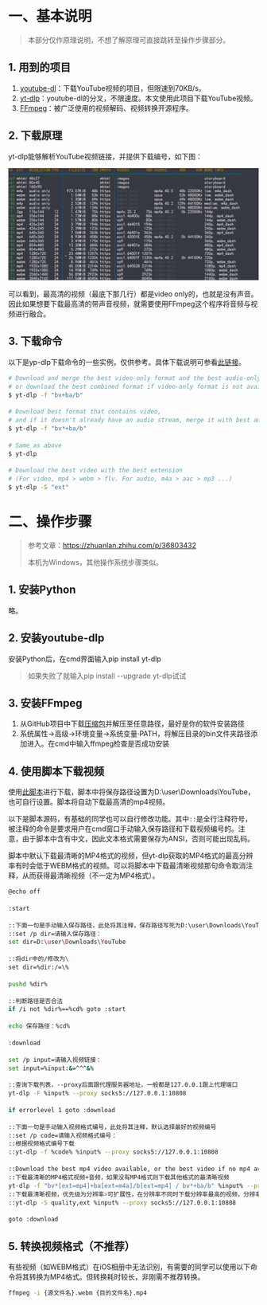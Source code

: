 # 一、基本说明

> 本部分仅作原理说明，不想了解原理可直接跳转至操作步骤部分。

## 1. 用到的项目

1. [youtube-dl](https://github.com/ytdl-org/youtube-dl#format-selection)：下载YouTube视频的项目，但限速到70KB/s。
2. [yt-dlp](https://github.com/yt-dlp/yt-dlp)：youtube-dl的分叉，不限速度。本文使用此项目下载YouTube视频。
3. [FFmpeg](https://github.com/BtbN/FFmpeg-Builds)：被广泛使用的视频解码、视频转换开源程序。

## 2. 下载原理

yt-dlp能够解析YouTube视频链接，并提供下载编号，如下图：

![image-20220304130536600](下载YouTube视频.assets/image-20220304130536600.png)

可以看到，最高清的视频（最底下那几行）都是video only的，也就是没有声音。因此如果想要下载最高清的带声音视频，就需要使用FFmpeg这个程序将音频与视频进行融合。

## 3. 下载命令

以下是yp-dlp下载命令的一些实例，仅供参考。具体下载说明可参看[此链接](https://github.com/yt-dlp/yt-dlp#format-selection)。

```bash
# Download and merge the best video-only format and the best audio-only format,
# or download the best combined format if video-only format is not available
$ yt-dlp -f "bv+ba/b"

# Download best format that contains video,
# and if it doesn't already have an audio stream, merge it with best audio-only format
$ yt-dlp -f "bv*+ba/b"

# Same as above
$ yt-dlp

# Download the best video with the best extension
# (For video, mp4 > webm > flv. For audio, m4a > aac > mp3 ...)
$ yt-dlp -S "ext"
```



# 二、操作步骤

> 参考文章：https://zhuanlan.zhihu.com/p/36803432
>
> 本机为Windows，其他操作系统步骤类似。

## 1. 安装Python

略。

## 2. 安装youtube-dlp

安装Python后，在cmd界面输入pip install yt-dlp

> 如果失败了就输入pip install --upgrade yt-dlp试试

## 3. 安装FFmpeg

1. 从GitHub项目中下载[压缩包](https://github.com/BtbN/FFmpeg-Builds/releases)并解压至任意路径，最好是你的软件安装路径
2. 系统属性→高级→环境变量→系统变量·PATH，将解压目录的bin文件夹路径添加进入。在cmd中输入ffmpeg检查是否成功安装

## 4. 使用脚本下载视频

使用[此脚本](下载YouTube视频.assets\下载YouTube视频.bat)进行下载，脚本中将保存路径设置为D:\user\Downloads\YouTube，也可自行设置。脚本将自动下载最高清的mp4视频。

以下是脚本源码，有基础的同学也可以自行修改功能。其中`::`是全行注释符号，被注释的命令是要求用户在cmd窗口手动输入保存路径和下载视频编号的。注意，由于脚本中含有中文，因此文本格式需要保存为ANSI，否则可能出现乱码。

脚本中默认下载最清晰的MP4格式的视频，但yt-dlp获取的MP4格式的最高分辨率有时会低于WEBM格式的视频。可以将脚本中下载最清晰视频那句命令取消注释，从而获得最清晰视频（不一定为MP4格式）。

```bash
@echo off

:start

::下面一句是手动输入保存路径，此处将其注释，保存路径写死为D:\user\Downloads\YouTube
::set /p dir=请输入保存路径：
set dir=D:\user\Downloads\YouTube

::将dir中的/修改为\
set dir=%dir:/=\%

pushd %dir%

::判断路径是否合法
if /i not %dir%==%cd% goto :start

echo 保存路径：%cd%

:download

set /p input=请输入视频链接：
set input=%input:&=^^^&%

::查询下载列表，--proxy后面跟代理服务器地址，一般都是127.0.0.1跟上代理端口
yt-dlp -F %input% --proxy socks5://127.0.0.1:10808

if errorlevel 1 goto :download

::下面一句是手动输入视频格式编号，此处将其注释，默认选择最好的视频编号
::set /p code=请输入视频格式编号：
::根据视频格式编号下载
::yt-dlp -f %code% %input% --proxy socks5://127.0.0.1:10808

::Download the best mp4 video available, or the best video if no mp4 available
::下载最清晰的MP4格式视频+音频，如果没有MP4格式则下载其他格式的最清晰视频
yt-dlp -f "bv*[ext=mp4]+ba[ext=m4a]/b[ext=mp4] / bv*+ba/b" %input% --proxy socks5://127.0.0.1:10808
::下载最清晰视频，优先级为分辨率>可扩展性，在分辨率不同时下载分辨率最高的视频，分辨率相同时下载扩展性最强的视频(mp4>webm>flv>other)
::yt-dlp -S quality,ext %input% --proxy socks5://127.0.0.1:10808

goto :download
```

## 5. 转换视频格式（不推荐）

有些视频（如WEBM格式）在iOS相册中无法识别，有需要的同学可以使用以下命令将其转换为MP4格式。但转换耗时较长，非刚需不推荐转换。

```bash
ffmpeg -i {源文件名}.webm {目的文件名}.mp4
```

